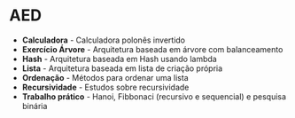 # AED

* **Calculadora** - Calculadora polonês invertido
* **Exercício Árvore** - Arquitetura baseada em árvore com balanceamento
* **Hash** - Arquitetura baseada em Hash usando lambda
* **Lista** - Arquitetura baseada em lista de criação própria
* **Ordenação** - Métodos para ordenar uma lista
* **Recursividade** - Estudos sobre recursividade
* **Trabalho prático** - Hanoi, Fibbonaci (recursivo e sequencial) e pesquisa binária
